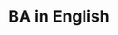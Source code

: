 ---
title: BA in English
organization: Wesleyan University
location: Middletown, CT
start: 2003-09-01
end: 2007-05-30
---